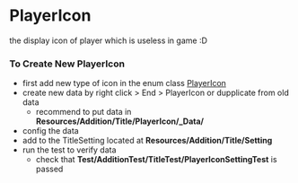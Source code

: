 # PlayerIcon
the display icon of player which is useless in game :D

### To Create New PlayerIcon
- first add new type of icon in the enum class [PlayerIcon](Assets/Scripts/_Sources/Addition/Title/PlayerIcon.cs)
- create new data by right click > End > PlayerIcon or dupplicate from old data
    - recommend to put data in **Resources/Addition/Title/PlayerIcon/_Data/**
- config the data
- add to the TitleSetting located at **Resources/Addition/Title/Setting**
- run the test to verify data
    - check that **Test/AdditionTest/TitleTest/PlayerIconSettingTest** is passed